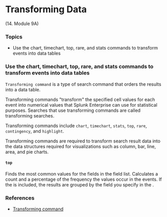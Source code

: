 # Transforming Data
(14. Module 9A)
### Topics
* Use the chart, timechart, top, rare, and stats commands to transform events into data tables

### Use the chart, timechart, top, rare, and stats commands to transform events into data tables
`Transforming command` is a type of search command that orders the results into a data table. 

Transforming commands "transform" the specified cell values for each event into numerical values that Splunk Enterprise can use for statistical purposes. Searches that use transforming commands are called transforming searches.

Transforming commands include `chart`, `timechart`, `stats`, `top`, `rare`, `contingency`, and `highlight`.

Transforming commands are required to transform search result data into the data structures required for visualizations such as column, bar, line, area, and pie charts.

#### `top`
Finds the most common values for the fields in the field list. Calculates a count and a percentage of the frequency the values occur in the events. If the <by-clause> is included, the results are grouped by the field you specify in the <by-clause>.


### References
* [Transforming command](https://docs.splunk.com/Splexicon:Transformingcommand)
